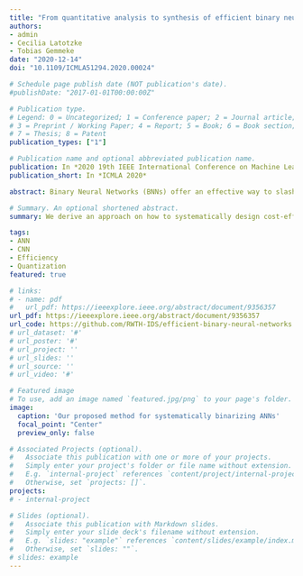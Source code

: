 ```yaml
---
title: "From quantitative analysis to synthesis of efficient binary neural networks"
authors:
- admin
- Cecilia Latotzke
- Tobias Gemmeke
date: "2020-12-14"
doi: "10.1109/ICMLA51294.2020.00024"

# Schedule page publish date (NOT publication's date).
#publishDate: "2017-01-01T00:00:00Z"

# Publication type.
# Legend: 0 = Uncategorized; 1 = Conference paper; 2 = Journal article;
# 3 = Preprint / Working Paper; 4 = Report; 5 = Book; 6 = Book section;
# 7 = Thesis; 8 = Patent
publication_types: ["1"]

# Publication name and optional abbreviated publication name.
publication: In *2020 19th IEEE International Conference on Machine Learning and Applications (ICMLA)*
publication_short: In *ICMLA 2020*

abstract: Binary Neural Networks (BNNs) offer an effective way to slash the cost of computation and memory accesses in inference. Recently, a plurality of ideas has been proposed, some of which are complementary while others are incompatible. This work presents a thorough review of state-of-the-art methods and an analysis of their computational cost based on the energy consumption of fixed-point, ternary and binary MAC vector operations. We derive an approach on how to systematically design a cost-efficient BNN. Our quantized LeNet and VGGNet architectures highlight the benefit of prudent capacity augmentation, with layer-wise ternarization providing best improvement of accuracy over μJ/classification in BNNs.

# Summary. An optional shortened abstract.
summary: We derive an approach on how to systematically design cost-efficient BNNs, with novel methods like hybrid ternarization and a hardware-based cost estimation leading to BNNs more efficient that existing ones without compromising accuracy.

tags:
- ANN
- CNN
- Efficiency
- Quantization
featured: true

# links:
# - name: pdf
#   url_pdf: https://ieeexplore.ieee.org/abstract/document/9356357
url_pdf: https://ieeexplore.ieee.org/abstract/document/9356357
url_code: https://github.com/RWTH-IDS/efficient-binary-neural-networks
# url_dataset: '#'
# url_poster: '#'
# url_project: ''
# url_slides: ''
# url_source: ''
# url_video: '#'

# Featured image
# To use, add an image named `featured.jpg/png` to your page's folder. 
image:
  caption: 'Our proposed method for systematically binarizing ANNs'
  focal_point: "Center"
  preview_only: false

# Associated Projects (optional).
#   Associate this publication with one or more of your projects.
#   Simply enter your project's folder or file name without extension.
#   E.g. `internal-project` references `content/project/internal-project/index.md`.
#   Otherwise, set `projects: []`.
projects:
# - internal-project

# Slides (optional).
#   Associate this publication with Markdown slides.
#   Simply enter your slide deck's filename without extension.
#   E.g. `slides: "example"` references `content/slides/example/index.md`.
#   Otherwise, set `slides: ""`.
# slides: example
---
```


<!-- {{% alert note %}}
Click the *Cite* button above to demo the feature to enable visitors to import publication metadata into their reference management software.
{{% /alert %}}

{{% alert note %}}
Click the *Slides* button above to demo academia's Markdown slides feature.
{{% /alert %}}

Supplementary notes can be added here, including [code and math](https://sourcethemes.com/academic/docs/writing-markdown-latex/). -->

